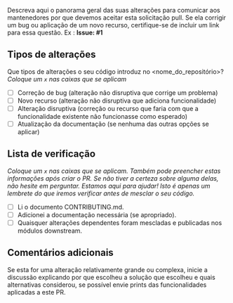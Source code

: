 
Descreva aqui o panorama geral das suas alterações para comunicar aos mantenedores por que devemos aceitar esta solicitação pull. Se ela corrigir um bug ou aplicação de um novo recurso, certifique-se de incluir um link para essa questão. Ex : **Issue: #1**

## Tipos de alterações

Que tipos de alterações o seu código introduz no <nome_do_repositório>?
_Coloque um `x` nas caixas que se aplicam_

- [ ] Correção de bug (alteração não disruptiva que corrige um problema)
- [ ] Novo recurso (alteração não disruptiva que adiciona funcionalidade)
- [ ] Alteração disruptiva (correção ou recurso que faria com que a funcionalidade existente não funcionasse como esperado)
- [ ] Atualização da documentação (se nenhuma das outras opções se aplicar)

## Lista de verificação

_Coloque um `x` nas caixas que se aplicam. Também pode preencher estas informações após criar o PR. Se não tiver a certeza sobre alguma delas, não hesite em perguntar. Estamos aqui para ajudar! Isto é apenas um lembrete do que iremos verificar antes de mesclar o seu código._

- [ ] Li o documento CONTRIBUTING.md.
- [ ] Adicionei a documentação necessária (se apropriado).
- [ ] Quaisquer alterações dependentes foram mescladas e publicadas nos módulos downstream.

## Comentários adicionais

Se esta for uma alteração relativamente grande ou complexa, inicie a discussão explicando por que escolheu a solução que escolheu e quais alternativas considerou, se possível envie prints das funcionalidades aplicadas a este PR.


